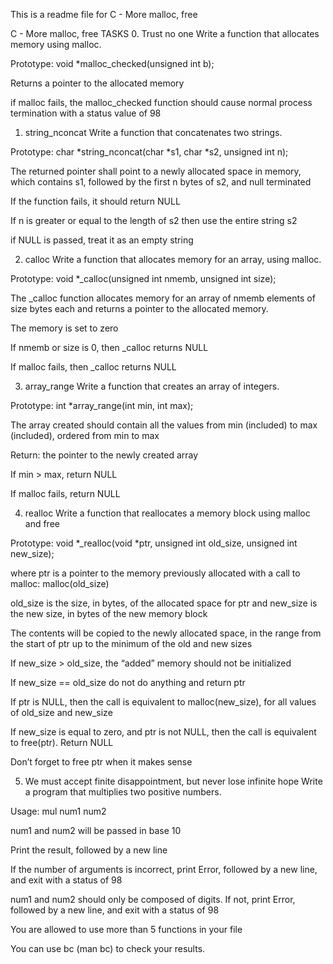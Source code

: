 This is a readme file for C - More malloc, free

C - More malloc, free
TASKS
0. Trust no one
Write a function that allocates memory using malloc.

Prototype: void *malloc_checked(unsigned int b);

Returns a pointer to the allocated memory

if malloc fails, the malloc_checked function should cause normal process termination with a status value of 98

1. string_nconcat
Write a function that concatenates two strings.

Prototype: char *string_nconcat(char *s1, char *s2, unsigned int n);

The returned pointer shall point to a newly allocated space in memory, which contains s1, followed by the first n bytes of s2, and null terminated

If the function fails, it should return NULL

If n is greater or equal to the length of s2 then use the entire string s2

if NULL is passed, treat it as an empty string

2. calloc
Write a function that allocates memory for an array, using malloc.

Prototype: void *_calloc(unsigned int nmemb, unsigned int size);

The _calloc function allocates memory for an array of nmemb elements of size bytes each and returns a pointer to the allocated memory.

The memory is set to zero

If nmemb or size is 0, then _calloc returns NULL

If malloc fails, then _calloc returns NULL

3. array_range
Write a function that creates an array of integers.

Prototype: int *array_range(int min, int max);

The array created should contain all the values from min (included) to max (included), ordered from min to max

Return: the pointer to the newly created array

If min > max, return NULL

If malloc fails, return NULL

4. realloc
Write a function that reallocates a memory block using malloc and free

Prototype: void *_realloc(void *ptr, unsigned int old_size, unsigned int new_size);

where ptr is a pointer to the memory previously allocated with a call to malloc: malloc(old_size)

old_size is the size, in bytes, of the allocated space for ptr and new_size is the new size, in bytes of the new memory block

The contents will be copied to the newly allocated space, in the range from the start of ptr up to the minimum of the old and new sizes

If new_size > old_size, the “added” memory should not be initialized

If new_size == old_size do not do anything and return ptr

If ptr is NULL, then the call is equivalent to malloc(new_size), for all values of old_size and new_size

If new_size is equal to zero, and ptr is not NULL, then the call is equivalent to free(ptr). Return NULL

Don’t forget to free ptr when it makes sense

5. We must accept finite disappointment, but never lose infinite hope
Write a program that multiplies two positive numbers.

Usage: mul num1 num2

num1 and num2 will be passed in base 10

Print the result, followed by a new line

If the number of arguments is incorrect, print Error, followed by a new line, and exit with a status of 98

num1 and num2 should only be composed of digits. If not, print Error, followed by a new line, and exit with a status of 98

You are allowed to use more than 5 functions in your file

You can use bc (man bc) to check your results.
